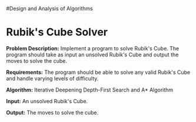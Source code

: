 #Design and Analysis of Algorithms

<h1>Rubik's Cube Solver</h1>					

<p><b>Problem Description:</b> Implement a program to solve Rubik's Cube. The program should take as input an unsolved Rubik's Cube and output the moves to solve the cube.</p>
<p><b>Requirements:</b> The program should be able to solve any valid Rubik's Cube and handle varying levels of difficulty.</p>					
<p><b>Algorithm:</b> Iterative Deepening Depth-First Search and A* Algorithm</p>
<p><b>Input:</b> An unsolved Rubik's Cube.</p>		
<p><b>Output:</b> The moves to solve the cube.</p>					

